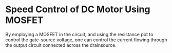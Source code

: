 # Speed Control of DC Motor Using MOSFET
By employing a MOSFET in the circuit, and using the resistance pot to control the gate-source voltage, one can control the current flowing through the output circuit connected across the drainsource.
